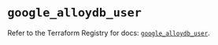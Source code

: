 # `google_alloydb_user`

Refer to the Terraform Registry for docs: [`google_alloydb_user`](https://registry.terraform.io/providers/hashicorp/google-beta/6.30.0/docs/resources/google_alloydb_user).
